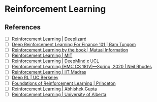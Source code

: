 # Reinforcement Learning

## References

- [ ] [Reinforcement Learning | Deeplizard](https://www.youtube.com/playlist?list=PLZbbT5o_s2xoWNVdDudn51XM8lOuZ_Njv)
- [ ] [Deep Reinforcement Learning For Finance 101 | Bam Tungom](https://www.youtube.com/playlist?list=PLteU7T-mAKJseMlYsyU3aEckIfUxfbgqK)
- [ ] [Reinforcement Learning by the book | Mutual Information](https://www.youtube.com/playlist?list=PLzvYlJMoZ02Dxtwe-MmH4nOB5jYlMGBjr)
- [ ] [Reinforcement Learning | MIT](https://www.youtube.com/playlist?list=PLoROMvodv4rOSOPzutgyCTapiGlY2Nd8u)
- [ ] [Reinforcement Learning | DeepMind x UCL](https://www.youtube.com/playlist?list=PLqYmG7hTraZDVH599EItlEWsUOsJbAodm)
- [ ] [Reinforcement Learning (HMC CS 181V)—Spring, 2020 | Neil Rhodes](https://www.youtube.com/playlist?list=PL2Yggtk_pK69evEzfwQHm9ASOCbXPlXPS)
- [ ] [Reinforcement Learning | IIT Madras](https://www.youtube.com/playlist?list=PLZ2ps__7DhBbDiVplM2I9q2XNso1Qfj62)
- [ ] [Deep RL | UC Berkeley](https://www.youtube.com/playlist?list=PL_iWQOsE6TfVYGEGiAOMaOzzv41Jfm_Ps)
- [ ] [Foundations of Reinforcement Learning | Princeton](https://www.youtube.com/playlist?list=PLYXvCE1En13epbogBmgafC_Yyyk9oQogl)
- [ ] [Reinforcement Learning | Abhishek Gupta](https://www.youtube.com/playlist?list=PL_Nk3YvgORJs1tCLQnlnSRsOJArj_cP9u)
- [ ] [Reinforcement Learning | University of Alberta](https://www.coursera.org/specializations/reinforcement-learning)